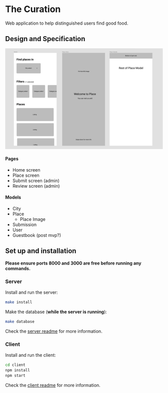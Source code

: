 # The Curation

Web application to help distinguished users find good food.

## Design and Specification

![initial design](docs/figma_01.png)

#### Pages

* Home screen
* Place screen
* Submit screen (admin)
* Review screen (admin)

#### Models

* City
* Place
  * Place Image
* Submission
* User
* Guestbook (post mvp?)


## Set up and installation

**Please ensure ports 8000 and 3000 are free before running any commands.**

### Server

Install and run the server:

```bash
make install
```

Make the database (**while the server is running**):

```bash
make database
```

Check the [server readme](server/README.md) for more information.

### Client

Install and run the client:

```bash
cd client
npm install
npm start
```

Check the [client readme](client/README.md) for more information.

